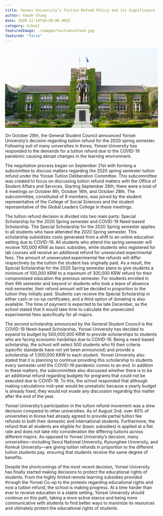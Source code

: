 ```yaml
---
title: Yonsei University’s Tuition Refund Policy and its Significance
author: Yooah Chung
date: 2020-12-14T10:59:00.993Z
category: School
featuredImage: ./images/tuitionrefund.jpg
featured: "false"
---
```

![tuition refund](images/tuitionrefund.jpg)

On October 28th, the General Student Council announced Yonsei University’s decision regarding tuition refund for the 2020 spring semester. Following suit of many universities in Korea, Yonsei University has responded to the demands for a tuition refund due to the COVID-19 pandemic causing abrupt changes in the learning environment.

The negotiation process began on September 21st with forming a subcomittee to discuss matters regarding the 2020 spring semester tuition refund under the Yonsei Tuition Deliberation Committee. This subcommittee was created to focus on discussing tuition refund matters with the Office of Student Affairs and Services. Starting September 28th, there were a total of 4 meetings on October 8th, October 16th, and October 28th. The subcommittee, constituted of 6 members, was joined by the student representative of the College of Social Sciences and the student representative of the Global Leaders College in these meetings.

The tuition refund decision is divided into two main parts: Special Scholarship for the 2020 Spring semester and COVID-19 Need-based Scholarship. The Special Scholarship for the 2020 Spring semester applies to all students who have attended the 2020 Spring semester. This scholarship subsidizes costs generated from a shift to an online education setting due to COVID-19. All students who attend the spring semester will receive 100,000 KRW as basic subsidies, while students who registered for lab courses will receive an additional refund for unexecuted experimental fees. The amount of unexecuted experimental fee refunds will differ respectively by the tuition the student has originally paid. As a result, the Special Scholarship for the 2020 Spring semester plans to give students a minimum of 100,000 KRW to a maximum of 300,000 KRW refund for their compromised education the previous semester. For students enrolled in their 9th semester and beyond or students who took a leave of absence mid-semester, their refund amount will be decided in proportion to the tuition they initially paid. Students can receive the Special Scholarship in either cash or co-op certificates, and a third option of donating is also available. The time of payment is expected to be late December, as the school stated that it would take time to calculate the unexecuted experimental fees specifically for all majors.

The second scholarship announced by the General Student Council is the COVID-19 Need-based Scholarship. Yonsei University has decided to expand its budget by 500,000,000 KRW to provide scholarships to students who are facing economic hardships due to COVID-19. Being a need-based scholarship, the school will select 500 students who fit their criteria (specific standards have not yet been announced) and provide a scholarship of 1,000,000 KRW to each student. Yonsei University also stated that it is planning to continue providing this scholarship to students every semester until the COVID-19 pandemic comes to an end. In addition to these matters, the subcommittee also discussed whether there is to be an additional refund regarding budgets for programs that could not be executed due to COVID-19. To this, the school responded that although making calculations mid-year would be unrealistic because a yearly budget is already fixed, they would not evade any discussion regarding this matter after the end of the year.

Yonsei University’s participation in the tuition refund movement was a slow decision compared to other universities. As of August 2nd, over 40% of universities in Korea had already agreed to provide partial tuition fee refunds to both their domestic and international students. Furthermore, the refund that all students are eligible for (basic subsidies) is applied at a flat rate and does not take into consideration the differing tuitions across different majors. As opposed to Yonsei University’s decision, many universities—including Seoul National University, Kyounghee University, and Konkuk University—are giving tuition refunds in proportion to the different tuition students pay, ensuring that students receive the same degree of benefits.

Despite the shortcomings of the most recent decision, Yonsei University has finally started making decisions to protect the educational rights of students. From the highly limited remote learning subsidies provided through the Yonsei Co-op to the protests regarding educational rights and now a tuition refund, the school is making progress. At a time harder than ever to receive education in a stable setting, Yonsei University should continue on this path, taking a more active stance and being more communicative with students to find better ways to maximize its resources and ultimately protect the educational rights of students.